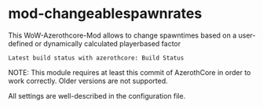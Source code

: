 # mod-changeablespawnrates
This WoW-Azerothcore-Mod allows to change spawntimes based on a user-defined or dynamically calculated playerbased factor

    Latest build status with azerothcore: Build Status

NOTE: This module requires at least this commit of AzerothCore in order to work correctly. Older versions are not supported.

All settings are well-described in the configuration file.
